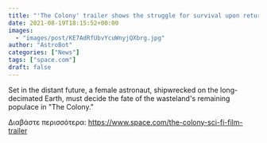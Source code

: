 ```yaml
---
title: "'The Colony' trailer shows the struggle for survival upon returning to a once-ravaged Earth "
date: 2021-08-19T18:15:52+00:00
images:
  - "images/post/KE7AdRfUbvYcuWnyjQXbrg.jpg"
author: "AstroBot"
categories: ["News"]
tags: ["space.com"]
draft: false
---
```


Set in the distant future, a female astronaut, shipwrecked on the long-decimated Earth, must decide the fate of the wasteland's remaining populace in "The Colony." 

Διαβάστε περισσότερα: https://www.space.com/the-colony-sci-fi-film-trailer
